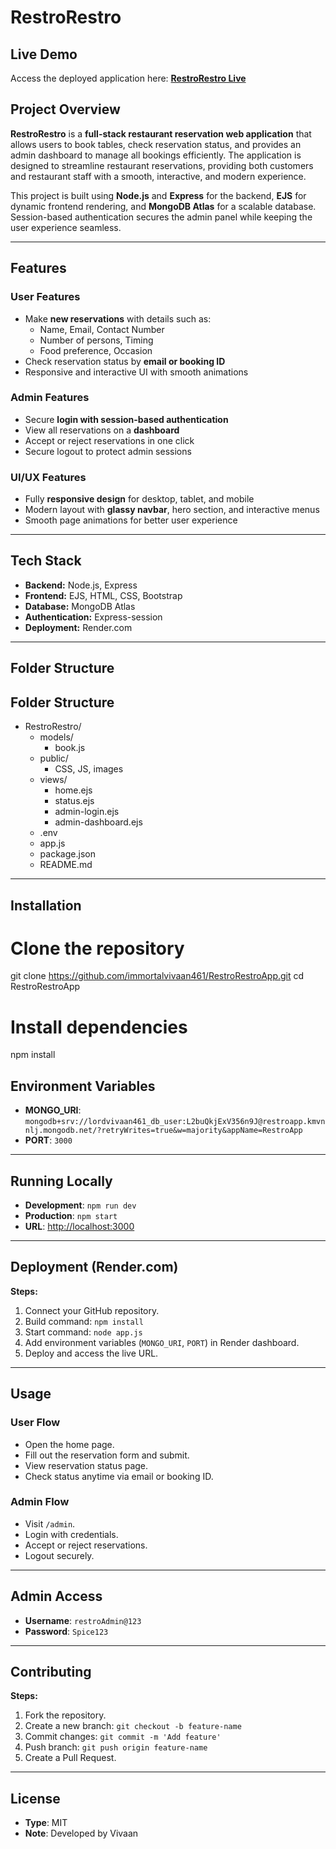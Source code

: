 # RestroRestro

## Live Demo
Access the deployed application here: [**RestroRestro Live**]( https://restrorestroapp.onrender.com)

## Project Overview
**RestroRestro** is a **full-stack restaurant reservation web application** that allows users to book tables, check reservation status, and provides an admin dashboard to manage all bookings efficiently. The application is designed to streamline restaurant reservations, providing both customers and restaurant staff with a smooth, interactive, and modern experience.

This project is built using **Node.js** and **Express** for the backend, **EJS** for dynamic frontend rendering, and **MongoDB Atlas** for a scalable database. Session-based authentication secures the admin panel while keeping the user experience seamless.

---

## Features

### User Features
- Make **new reservations** with details such as:
  - Name, Email, Contact Number
  - Number of persons, Timing
  - Food preference, Occasion
- Check reservation status by **email or booking ID**
- Responsive and interactive UI with smooth animations

### Admin Features
- Secure **login with session-based authentication**
- View all reservations on a **dashboard**
- Accept or reject reservations in one click
- Secure logout to protect admin sessions

### UI/UX Features
- Fully **responsive design** for desktop, tablet, and mobile
- Modern layout with **glassy navbar**, hero section, and interactive menus
- Smooth page animations for better user experience

---

## Tech Stack

- **Backend:** Node.js, Express
- **Frontend:** EJS, HTML, CSS, Bootstrap
- **Database:** MongoDB Atlas
- **Authentication:** Express-session
- **Deployment:** Render.com

---

## Folder Structure


## Folder Structure

- RestroRestro/
  - models/
    - book.js
  - public/
    - CSS, JS, images
  - views/
    - home.ejs
    - status.ejs
    - admin-login.ejs
    - admin-dashboard.ejs
  - .env
  - app.js
  - package.json
  - README.md


---

## Installation

# Clone the repository
git clone https://github.com/immortalvivaan461/RestroRestroApp.git
cd RestroRestroApp

# Install dependencies
npm install


## Environment Variables

- **MONGO_URI**: `mongodb+srv://lordvivaan461_db_user:L2buQkjExV356n9J@restroapp.kmvnnlj.mongodb.net/?retryWrites=true&w=majority&appName=RestroApp`
- **PORT**: `3000`

---

## Running Locally

- **Development**: `npm run dev`
- **Production**: `npm start`
- **URL**: [http://localhost:3000](http://localhost:3000)

---

## Deployment (Render.com)

**Steps:**
1. Connect your GitHub repository.
2. Build command: `npm install`
3. Start command: `node app.js`
4. Add environment variables (`MONGO_URI`, `PORT`) in Render dashboard.
5. Deploy and access the live URL.

---

## Usage

### User Flow
- Open the home page.
- Fill out the reservation form and submit.
- View reservation status page.
- Check status anytime via email or booking ID.

### Admin Flow
- Visit `/admin`.
- Login with credentials.
- Accept or reject reservations.
- Logout securely.

---

## Admin Access

- **Username**: `restroAdmin@123`
- **Password**: `Spice123`

---

## Contributing

**Steps:**
1. Fork the repository.
2. Create a new branch: `git checkout -b feature-name`
3. Commit changes: `git commit -m 'Add feature'`
4. Push branch: `git push origin feature-name`
5. Create a Pull Request.

---

## License

- **Type**: MIT
- **Note**: Developed by Vivaan
